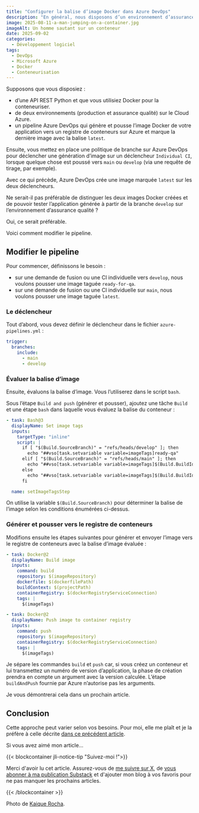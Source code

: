```yaml
---
title: "Configurer la balise d’image Docker dans Azure DevOps"
description: "En général, nous disposons d’un environnement d’assurance qualité avant de passer à la production. Voyons comment gérer le balisage des images Docker dans le registre de conteneur avec Azure DevOps."
image: 2025-08-11-a-man-jumping-on-a-container.jpg
imageAlt: Un homme sautant sur un conteneur
date: 2025-09-02
categories:
  - Développement logiciel
tags:
  - DevOps
  - Microsoft Azure
  - Docker
  - Conteneurisation
---
```


Supposons que vous disposiez :

- d’une API REST Python et que vous utilisiez Docker pour la conteneuriser.
- de deux environnements (production et assurance qualité) sur le Cloud Azure.
- un pipeline Azure DevOps qui génère et pousse l’image Docker de votre application vers un registre de conteneurs sur Azure et marque la dernière image avec la balise `latest`.

Ensuite, vous mettez en place une politique de branche sur Azure DevOps pour déclencher une génération d’image sur un déclencheur `Individual CI`, lorsque quelque chose est poussé vers `main` ou `develop` (via une requête de tirage, par exemple).

Avec ce qui précède, Azure DevOps crée une image marquée `latest` sur les deux déclencheurs.

Ne serait-il pas préférable de distinguer les deux images Docker créées et de pouvoir tester l’application générée à partir de la branche `develop` sur l’environnement d’assurance qualité ?

Oui, ce serait préférable.

Voici comment modifier le pipeline.

## Modifier le pipeline

Pour commencer, définissons le besoin :

- sur une demande de fusion ou une CI individuelle vers `develop`, nous voulons pousser une image taguée `ready-for-qa`.
- sur une demande de fusion ou une CI individuelle sur `main`, nous voulons pousser une image taguée `latest`.

### Le déclencheur

Tout d’abord, vous devez définir le déclencheur dans le fichier `azure-pipelines.yml` :

```yaml
trigger:
  branches:
    include:
      - main
      - develop
```

### Évaluer la balise d’image

Ensuite, évaluons la balise d’image. Vous l’utiliserez dans le script `bash`.

Sous l’étape `Build and push` (générer et pousser), ajoutez une tâche `Build` et une étape `bash` dans laquelle vous évaluez la balise du conteneur :

```yaml
- task: Bash@3
  displayName: Set image tags
  inputs:
    targetType: "inline"
    script: |
      if [ "$(Build.SourceBranch)" = "refs/heads/develop" ]; then
        echo "##vso[task.setvariable variable=imageTags]ready-qa"
      elif [ "$(Build.SourceBranch)" = "refs/heads/main" ]; then
        echo "##vso[task.setvariable variable=imageTags]$(Build.BuildId),latest"
      else
        echo "##vso[task.setvariable variable=imageTags]$(Build.BuildId)"
      fi

  name: setImageTagsStep
```

On utilise la variable `$(Build.SourceBranch)` pour déterminer la balise de l’image selon les conditions énumérées ci-dessus.

### Générer et pousser vers le registre de conteneurs

Modifions ensuite les étapes suivantes pour générer et envoyer l’image vers le registre de conteneurs avec la balise d’image évaluée :

```yaml
- task: Docker@2
  displayName: Build image
  inputs:
    command: build
    repository: $(imageRepository)
    dockerfile: $(dockerfilePath)
    buildContext: $(projectPath)
    containerRegistry: $(dockerRegistryServiceConnection)
    tags: |
      $(imageTags)

- task: Docker@2
  displayName: Push image to container registry
  inputs:
    command: push
    repository: $(imageRepository)
    containerRegistry: $(dockerRegistryServiceConnection)
    tags: |
      $(imageTags)
```

Je sépare les commandes `build` et `push` car, si vous créez un conteneur et lui transmettez un numéro de version d’application, la phase de création prendra en compte un argument avec la version calculée. L’étape `buildAndPush` fournie par Azure n’autorise pas les arguments.

Je vous démontrerai cela dans un prochain article.

## Conclusion

Cette approche peut varier selon vos besoins. Pour moi, elle me plaît et je la préfère à celle décrite [dans ce précédent article](../strategie-de-balisage-des-images-docker-pr-vs-ci/index.md).

Si vous avez aimé mon article…

{{< blockcontainer jli-notice-tip "Suivez-moi !">}}

Merci d'avoir lu cet article. Assurez-vous de [me suivre sur X](https://x.com/LitzlerJeremie), de [vous abonner à ma publication Substack](https://iamjeremie.substack.com/) et d'ajouter mon blog à vos favoris pour ne pas manquer les prochains articles.

{{< /blockcontainer >}}

Photo de [Kaique Rocha](https://www.pexels.com/photo/man-jumping-on-intermodal-container-379964/).
